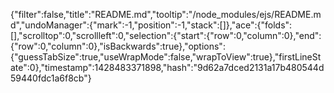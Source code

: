 {"filter":false,"title":"README.md","tooltip":"/node_modules/ejs/README.md","undoManager":{"mark":-1,"position":-1,"stack":[]},"ace":{"folds":[],"scrolltop":0,"scrollleft":0,"selection":{"start":{"row":0,"column":0},"end":{"row":0,"column":0},"isBackwards":true},"options":{"guessTabSize":true,"useWrapMode":false,"wrapToView":true},"firstLineState":0},"timestamp":1428483371898,"hash":"9d62a7dced2131a17b480544d59440fdc1a6f8cb"}